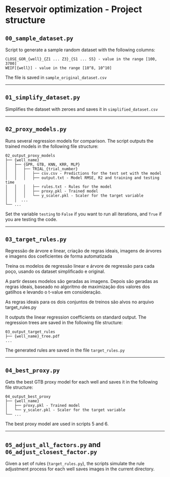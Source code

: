 
# Reservoir optimization - Project structure

## `00_sample_dataset.py`

Script to generate a sample random dataset with the following columns:
```
CLOSE_GOR_{well}_{Z1 ... Z3}_{S1 ... S5} - value in the range [100, 3700]
WEIF[{well}] - value in the range [10^8, 10^10]
```

The file is saved in `sample_original_dataset.csv`

---

## `01_simplify_dataset.py`

Simplifies the dataset with zeroes and saves it in `simplified_dataset.csv`

---

## `02_proxy_models.py`

Runs several regression models for comparison. The script outputs the trained models in the following file structure:

```
02_output_proxy_models
├── {well_name}
│   ├── {GPR, GTB, KNN, KRR, MLP}
│   │   ├── TRIAL_{trial_number}
│   │   │   ├── csv.csv - Predictions for the test set with the model
│   │   │   ├── output.txt - Model RMSE, R2 and training and testing time
│   │   │   ├── rules.txt - Rules for the model
│   │   │   ├── proxy.pkl - Trained model
│   │   │   └── y_scaler.pkl - Scaler for the target variable
│   │  ...
└── ...
```

Set the variable `testing` to `False` if you want to run all iterations, and `True` if you are testing the code.

---

## `03_target_rules.py`

Regressão de árvore e linear, criação de regras ideais, imagens de árvores e imagens dos coeficientes de forma automatizada

Treina os modelos de regressão linear e árvore de regressão para cada poço, usando os dataset simplificado e original.

A partir desses modelos são geradas as imagens. Depois são geradas as regras ideais, baseado no algoritmo de maximização dos valores dos gatilhos e levando o t-value em consideração.

As regras ideais para os dois conjuntos de treinos são alvos no arquivo target_rules.py

It outputs the linear regression coefficients on standard output. The regression trees are saved in the following file structure:
```
03_output_target_rules
├── {well_name}_tree.pdf
...
```

The generated rules are saved in the file `target_rules.py`

---

## `04_best_proxy.py`

Gets the best GTB proxy model for each well and saves it in the following file structure:
```
04_output_best_proxy
├── {well_name}
│   ├── proxy.pkl - Trained model
│   └── y_scaler.pkl - Scaler for the target variable
└── ...
```

The best proxy model are used in scripts 5 and 6.

---

## `05_adjust_all_factors.py` and `06_adjust_closest_factor.py`

Given a set of rules (`target_rules.py`), the scripts simulate the rule adjustment process for each well saves images in the current directory.
